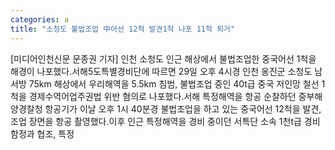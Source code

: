 ```yaml
---
categories: a
title: "소청도 불법조업 中어선 12척 발견1척 나포 11척 퇴거"
---
```

[미디어인천신문 문종권 기자] 인천 소청도 인근 해상에서 불법조업한 중국어선 1척을 해경이 나포했다.서해5도특별경비단에 따르면 29일 오후 4시경 인천 옹진군 소청도 남서방 75km 해상에서 우리해역을 5.5km 침범, 불법조업 중인 40t급 중국 저인망 철선 1척을 경제수역어업주권법 위반 혐의로 나포했다.서해 특정해역을 항공 순찰하던 중부해양경찰청 항공기가 이날 오후 1시 40분경 불법조업을 하고 있는 중국어선 12척을 발견, 조업 장면을 항공 촬영했다.이후 인근 특정해역을 경비 중이던 서특단 소속 1천t급 경비함정과 협조, 특정